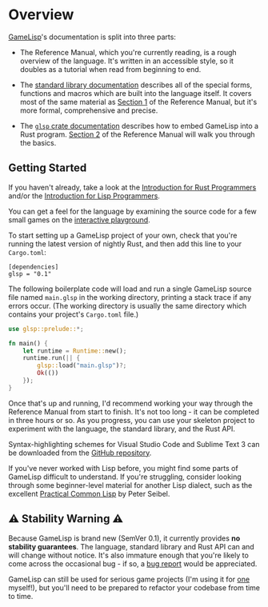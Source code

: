 # Overview

[GameLisp](..)'s documentation is split into three parts:

- The Reference Manual, which you're currently reading, is a rough overview of the language. 
  It's written in an accessible style, so it doubles as a tutorial when read from beginning to end.

- The [standard library documentation](../std/) describes all of the special forms, functions and 
  macros which are built into the language itself. It covers most of the same material as 
  [Section 1](the-language.md) of the Reference Manual, but it's more formal, comprehensive 
  and precise.

- The [`glsp` crate documentation](https://docs.rs/glsp/) describes how to embed GameLisp
  into a Rust program. [Section 2](the-rust-api.md) of the Reference Manual will walk you 
  through the basics.


## Getting Started

If you haven't already, take a look at the 
[Introduction&nbsp;for Rust Programmers](introduction-for-rust-programmers.md) 
and/or the 
[Introduction&nbsp;for Lisp Programmers](introduction-for-lisp-programmers.md).

You can get a feel for the language by examining the source code for a few small games on 
the [interactive playground](../playground/).

To start setting up a GameLisp project of your own, check that you're running the latest version
of nightly Rust, and then add this line to your `Cargo.toml`:
	
	[dependencies]
	glsp = "0.1"

The following boilerplate code will load and run a single GameLisp source file named `main.glsp` in
the working directory, printing a stack trace if any errors occur. (The working directory is 
usually the same directory which contains your project's `Cargo.toml` file.)
	
```rust
use glsp::prelude::*;

fn main() {
	let runtime = Runtime::new();
	runtime.run(|| {
		glsp::load("main.glsp")?;
		Ok(())
	});
}
```

Once that's up and running, I'd recommend working your way through the Reference Manual from start
to finish. It's not too long - it can be completed in three hours or so. As you progress, you can 
use your skeleton project to experiment with the language, the standard library, and the Rust API.

Syntax-highlighting schemes for Visual Studio Code and Sublime Text 3 can be downloaded from the
[GitHub repository][0].

[0]: https://github.com/fleabitdev/glsp/tree/master/syntax-highlighting/

If you've never worked with Lisp before, you might find some parts of GameLisp difficult to 
understand. If you're struggling, consider looking through some beginner-level material for another 
Lisp dialect, such as the excellent [Practical Common Lisp](http://www.gigamonkeys.com/book/) by 
Peter Seibel.


## ⚠️ Stability Warning ⚠️

Because GameLisp is brand new (SemVer 0.1), it currently provides **no stability guarantees**.
The language, standard library and Rust API can and will change without notice. It's also immature
enough that you're likely to come across the occasional bug - if so, a [bug report][1]
would be appreciated.

[1]: https://github.com/fleabitdev/glsp/issues/

GameLisp can still be used for serious game projects (I'm using it for [one](../tcof/) myself!), 
but you'll need to be prepared to refactor your codebase from time to time.
